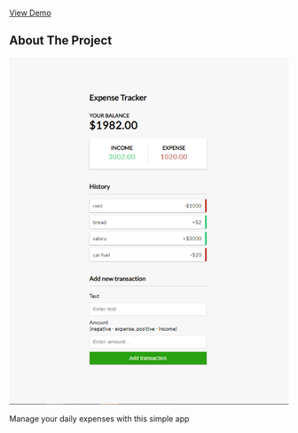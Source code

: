 
<a href="http://expensetrackernewone.surge.sh/">View Demo</a>

## About The Project

![main](./screenshot.PNG "Optional Title")

Manage your daily expenses with this simple app
